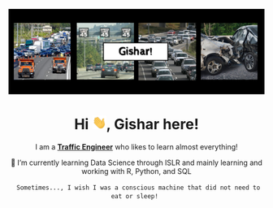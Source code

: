 <!--- 
![Header](https://github.com/gishar/gishar/blob/main/Laguna%2012.jpg "Header")

![Header](https://github.com/gishar/gishar/blob/main/Gishar!.png "Header")
--->

<p align="center"> <img src="https://github.com/gishar/gishar/blob/main/Gishar!.png" width="700px"></>

<h1 align="center"> Hi <img src="https://github.com/gishar/gishar/blob/main/waveit.gif" width="28px">, Gishar here!</h1>
<p align="center"> I am a <b><u>Traffic Engineer</u></b> who likes to learn almost everything! <p>
<p align="center"> 🌱 I’m currently learning Data Science through ISLR and mainly learning and working with R, Python, and SQL <p>

<p align="center"><code> Sometimes..., I wish I was a conscious machine that did not need to eat or sleep! </code></h3> 
<!--
<h3 align="left">Connect with me:</h3>
<p align="left">
<a href="https://linkedin.com/in/mojtabam" target="blank"><img align="center" src="https://raw.githubusercontent.com/rahuldkjain/github-profile-readme-generator/master/src/images/icons/Social/linked-in-alt.svg" alt="mojtabam" height="30" width="40" /></a>
</p>

<h3 align="left">Languages and Tools:</h3>
<p align="left"> <a href="https://www.mysql.com/" target="_blank" rel="noreferrer"> <img src="https://raw.githubusercontent.com/devicons/devicon/master/icons/mysql/mysql-original-wordmark.svg" alt="mysql" width="40" height="40"/> </a> <a href="https://www.python.org" target="_blank" rel="noreferrer"> <img src="https://raw.githubusercontent.com/devicons/devicon/master/icons/python/python-original.svg" alt="python" width="40" height="40"/> </a> </p>



<!--
**gishar/gishar** is a ✨ _special_ ✨ repository because its `README.md` (this file) appears on your GitHub profile.

Here are some ideas to get you started:

- 🔭 I’m currently working on ...
- 🌱 I’m currently learning ...
- 👯 I’m looking to collaborate on ...
- 🤔 I’m looking for help with ...
- 💬 Ask me about ...
- 📫 How to reach me: ...
- 😄 Pronouns: ...
- ⚡ Fun fact: ...
-->
